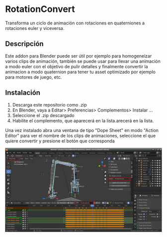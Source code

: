 # RotationConvert
Transforma un ciclo de animación con rotaciones en quaterniones a rotaciones euler y viceversa.

## Descripción
Este addon para Blender puede ser útil por ejemplo para homogeneizar varios clips de animación, también se puede usar para llevar una animación a modo euler con el objetivo de pulir detalles y finalmente convertir la animacion a modo quaternion para tener tu asset optimizado por ejemplo para motores de juego, etc.

## Instalación
1. Descarga este repositorio como .zip
2. En Blender, vaya a Editar> Preferencias> Complementos> Instalar ...
3. Seleccione el .zip descargado
4. Habilite el complemento, que aparecerá en la lista.arecerá en la lista.


Una vez instalado abra una ventana de tipo "Dope Sheet" en modo "Action Editor" para ver el nombre de los clips de animaciones, seleccione el que quiere convertir y presione el botón que corresponda

![Image description](https://raw.githubusercontent.com/RichardCollao/RotationConvert/master/files/Screenshot_01.png)


